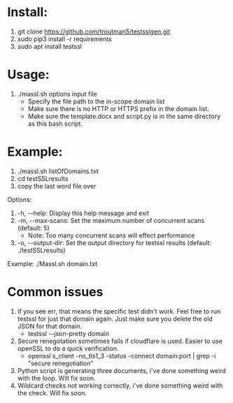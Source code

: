# Install:
1. git clone https://github.com/troutman5/testsslgen.git
2. sudo pip3 install -r requirements
3. sudo apt install testssl

# Usage:
  1. ./massl.sh options input file
      - Specify the file path to the in-scope domain list
      - Make sure there is no HTTP or HTTPS prefix in the domain list.
      - Make sure the template.docx and script.py is in the same directory as this bash script.
# Example:
1. ./massl.sh listOfDomains.txt
2. cd testSSLresults
3. copy the last word file over

Options:
  1. -h, --help:         Display this help message and exit
  2. -m, --max-scans:    Set the maximum number of concurrent scans (default: 5)
      - Note: Too many concurrent scans will effect performance
  3. -o, --output-dir:   Set the output directory for testssl results (default: ./testSSLresults)

Example:
  ./Massl.sh domain.txt

# Common issues
  1. if you see err, that means the specific test didn't work. Feel free to run testssl for just that domain again. Just make sure you delete the old JSON for that domain.
      -  testssl --json-pretty domain
  2. Secure renegotation sometimes fails if cloudflare is used. Easier to use openSSL to do a quick verification.
      -  openssl s_client -no_tls1_3 -status -connect domain:port | grep -i "secure renegotiation"
3. Python script is generating three documents, i've done something weird with the loop. Will fix soon.
4. Wildcard checks not working correctly, i've done something weird with the check. Will fix soon.
  
  
